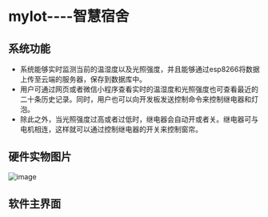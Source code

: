 # myIot----智慧宿舍

## 系统功能
* 系统能够实时监测当前的温湿度以及光照强度，并且能够通过esp8266将数据上传至云端的服务器，保存到数据库中。
* 用户可通过网页或者微信小程序查看实时的温湿度和光照强度也可查看最近的二十条历史记录。同时，用户也可以向开发板发送控制命令来控制继电器和灯泡。
* 除此之外，当光照强度过高或者过低时，继电器会自动开或者关。继电器可与电机相连，这样就可以通过控制继电器的开关来控制窗帘。

## 硬件实物图片
![image](https://user-images.githubusercontent.com/63591834/110636466-3fa2e280-81e7-11eb-82ce-043ccc79e03e.png)

## 软件主界面
